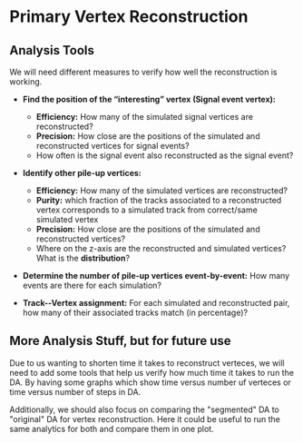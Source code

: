 # Primary Vertex Reconstruction
## Analysis Tools

We will need different measures to verify how well the reconstruction is working.

- **Find the position of the “interesting” vertex (Signal event vertex):**
  - **Efficiency:** How many of the simulated signal vertices are reconstructed?
  - **Precision:** How close are the positions of the simulated and reconstructed vertices for signal events?
  - How often is the signal event also reconstructed as the signal event?
  
- **Identify other pile-up vertices:**
  - **Efficiency:** How many of the simulated vertices are reconstructed?
  - **Purity:** which fraction of the tracks associated to a reconstructed vertex corresponds to a simulated track from correct/same simulated vertex
  - **Precision:** How close are the positions of the simulated and reconstructed vertices?
  - Where on the z-axis are the reconstructed and simulated vertices? What is the **distribution**?
  
- **Determine the number of pile-up vertices event-by-event:** How many events are there for each simulation?

- **Track--Vertex assignment:** For each simulated and reconstructed pair, how many of their associated tracks match (in percentage)?

## More Analysis Stuff, but for future use

Due to us wanting to shorten time it takes to reconstruct verteces, we will need to add some tools that help us verify how much time it takes to run the DA.
By having some graphs which show time versus number uf verteces or time versus number of steps in DA.

Additionally, we should also focus on comparing the "segmented" DA to "original" DA for vertex reconstruction. Here it could be useful to run the same analytics for both and compare them in one plot.


